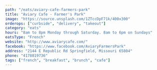 ```yaml
---
path: "/eats/aviary-cafe-farmers-park"
title: "Aviary Cafe - Farmer's Park"
image: "https://source.unsplash.com/1ZTccDpF71k/400x300"
orderops: ["curbside", "delivery", "takeout"]
category: "eats"
hours: "8am to 8pm Monday through Saturday. 8am to 6pm on Sundays"
eatsType: "French"
website: "http://www.aviarycafe.com/"
facebook: "https://www.facebook.com/AviaryFarmersPark"
address: "2144 E Republic Rd Springfield, Missouri 65804"
phone: "4178819736"
tags: ["french", "breakfast", "brunch", "cafe"]
---
```

